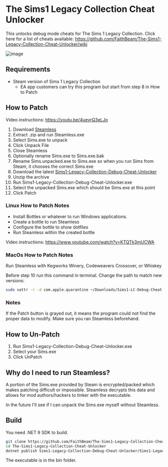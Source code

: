 # The Sims1 Legacy Collection Cheat Unlocker

This unlocks debug mode cheats for The Sims 1 Legacy Collection. Click here for a list of cheats available: https://github.com/FaithBeam/The-Sims1-Legacy-Collection-Cheat-Unlocker/wiki

![image](https://github.com/user-attachments/assets/3b5d128a-fa9b-4bd4-9de1-eca7cd3ac2c6)

## Requirements

* Steam version of Sims 1 Legacy Collection
  * EA app customers can try this program but start from step 8 in How to Patch

## How to Patch

Video instructions: https://youtu.be/4ueyrQ3eLJo

1. Download [Steamless](https://github.com/atom0s/Steamless)
2. Extract .zip and run Steamless.exe
3. Select Sims.exe to unpack
4. Click Unpack File
5. Close Steamless
6. Optionally rename Sims.exe to Sims.exe.bak
7. Rename Sims.unpacked.exe to Sims.exe so when you run Sims from Steam, it chooses the correct Sims.exe
8. Download the latest [Sims1-Legacy-Collection-Debug-Cheat-Unlocker](https://github.com/FaithBeam/The-Sims1-Legacy-Collection-Cheat-Unlocker/releases)
9. Unzip the archive
10. Run Sims1-Legacy-Collection-Debug-Cheat-Unlocker.exe
11. Select the unpacked Sims.exe which should be Sims.exe at this point
12. Click Patch

### Linux How to Patch Notes

* Install Bottles or whatever to run Windows applications.
* Create a bottle to run Steamless
* Configure the bottle to show dotfiles
* Run Steamless within the created bottle

Video instructions: https://www.youtube.com/watch?v=KTQTk3mUCWA

### MacOs How to Patch Notes

Run Steamless with Kegworks Winery, Codeweavers Crossover, or Whiskey

Before step 10 run this command in terminal. Change the path to match new versions:
```bash
sudo xattr -r -d com.apple.quarantine ~/Downloads/Sims1-LC-Debug-Cheat-Unlocker.1.0.2+macOS.x64
```

### Notes

If the Patch button is grayed out, it means the program could not find the proper data to modify. Make sure you ran 
Steamless beforehand.

## How to Un-Patch

1. Run Sims1-Legacy-Collection-Debug-Cheat-Unlocker.exe
2. Select your Sims.exe
3. Click UnPatch

## Why do I need to run Steamless?

A portion of the Sims.exe provided by Steam is encrypted/packed which makes patching difficult or impossible. Steamless decrypts this 
data and allows for mod authors/hackers to tinker with the executable.

In the future I'll see if I can unpack the Sims.exe myself without Steamless.

## Build

You need .NET 9 SDK to build.

```bash
git clone https://github.com/FaithBeam/The-Sims1-Legacy-Collection-Cheat-Unlocker
cd The-Sims1-Legacy-Collection-Cheat-Unlocker
dotnet publish Sims1-Legacy-Collection-Debug-Cheat-Unlocker/Sims1-Legacy-Collection-Debug-Cheat-Unlocker.csproj -c Release -o artifacts -p:VersionPrefix=${{ env.PACK_VER }} -p:PublishSingleFile=true -p:SelfContained=true -p:DebugType=embedded -p:IncludeNativeLibrariesForSelfExtract=true -p:EnableCompressionInSingleFile=true -p:PublishTrimmed=true -p:RuntimeIdentifier=win-x64
````

The executable is in the bin folder.
